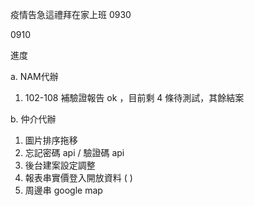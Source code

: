 疫情告急這禮拜在家上班 0930

0910

進度

a. NAM代辦

   1. 102-108 補驗證報告 ok ，目前剩 4 條待測試，其餘結案

b. 仲介代辦

   1. 圖片排序拖移
   2. 忘記密碼 api / 驗證碼 api
   3. 後台建案設定調整
   4. 報表串實價登入開放資料 ( )
   5. 周邊串 google map
